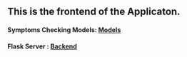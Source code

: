## This is the frontend of the Applicaton. 

#### Symptoms Checking Models: [Models](https://github.com/adityayadav800/SymptomAnalyserModels)
#### Flask Server : [Backend](https://github.com/adityayadav800/SymptomCheckerServer)
